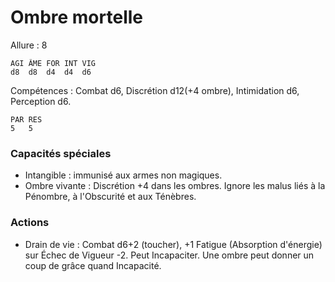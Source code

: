 # Ombre mortelle

Allure : 8

	AGI	ÂME	FOR	INT	VIG
	d8	d8	d4	d4	d6

Compétences : Combat d6, Discrétion d12(+4 ombre), Intimidation d6, Perception d6.

	PAR	RES
	5	5

### Capacités spéciales
- Intangible : immunisé aux armes non magiques.
- Ombre vivante : Discrétion +4 dans les ombres. Ignore les malus liés à la Pénombre, à l'Obscurité et aux Ténèbres.

### Actions
- Drain de vie : Combat d6+2 (toucher), +1 Fatigue (Absorption d'énergie) sur Échec de Vigueur -2. Peut Incapaciter. Une ombre peut donner un coup de grâce quand Incapacité. 
